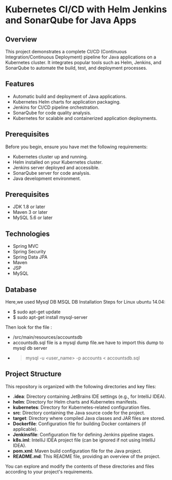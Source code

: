 # Kubernetes CI/CD with Helm Jenkins and SonarQube for Java Apps

## Overview

This project demonstrates a complete CI/CD (Continuous Integration/Continuous Deployment) pipeline for Java applications on a Kubernetes cluster. It integrates popular tools such as Helm, Jenkins, and SonarQube to automate the build, test, and deployment processes.

## Features

- Automatic build and deployment of Java applications.
- Kubernetes Helm charts for application packaging.
- Jenkins for CI/CD pipeline orchestration.
- SonarQube for code quality analysis.
- Kubernetes for scalable and containerized application deployments.

## Prerequisites

Before you begin, ensure you have met the following requirements:

- Kubernetes cluster up and running.
- Helm installed on your Kubernetes cluster.
- Jenkins server deployed and accessible.
- SonarQube server for code analysis.
- Java development environment.

## Prerequisites
- JDK 1.8 or later
- Maven 3 or later
- MySQL 5.6 or later

## Technologies 
- Spring MVC
- Spring Security
- Spring Data JPA
- Maven
- JSP
- MySQL
## Database
Here,we used Mysql DB 
MSQL DB Installation Steps for Linux ubuntu 14.04:
- $ sudo apt-get update
- $ sudo apt-get install mysql-server

Then look for the file :
- /src/main/resources/accountsdb
- accountsdb.sql file is a mysql dump file.we have to import this dump to mysql db server
- > mysql -u <user_name> -p accounts < accountsdb.sql

## Project Structure

This repository is organized with the following directories and key files:

- **.idea**: Directory containing JetBrains IDE settings (e.g., for IntelliJ IDEA).
- **helm**: Directory for Helm charts and Kubernetes manifests.
- **kubernetes**: Directory for Kubernetes-related configuration files.
- **src**: Directory containing the Java source code for the project.
- **target**: Directory where compiled Java classes and JAR files are stored.
- **Dockerfile**: Configuration file for building Docker containers (if applicable).
- **Jenkinsfile**: Configuration file for defining Jenkins pipeline stages.
- **k8s.iml**: IntelliJ IDEA project file (can be ignored if not using IntelliJ IDEA).
- **pom.xml**: Maven build configuration file for the Java project.
- **README.md**: This README file, providing an overview of the project.

You can explore and modify the contents of these directories and files according to your project's requirements.

